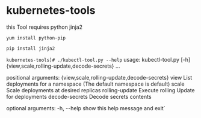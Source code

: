 # kubernetes-tools

this Tool requires python jinja2

 `yum install python-pip`
 
 `pip install jinja2`


`kubernetes-tools]# ./kubectl-tool.py --help`
 usage: kubectl-tool.py [-h] {view,scale,rolling-update,decode-secrets} ...
 
 positional arguments:
   {view,scale,rolling-update,decode-secrets}
     view                List deployments for a namespace (The default
                         namespace is default)
     scale               Scale deployments at desired replicas
     rolling-update      Execute rolling Update for deployments
     decode-secrets      Decode secrets contents
 
 optional arguments:
   -h, --help            show this help message and exit`
